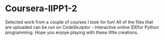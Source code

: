# Coursera-IIPP1-2
Selected work from a couple of courses I took for fun!
All of the files that are uploaded can be run on CodeSkulptor - Interactive online IDEfor Python programming.
Hope you enjoye playing with these little creations.
